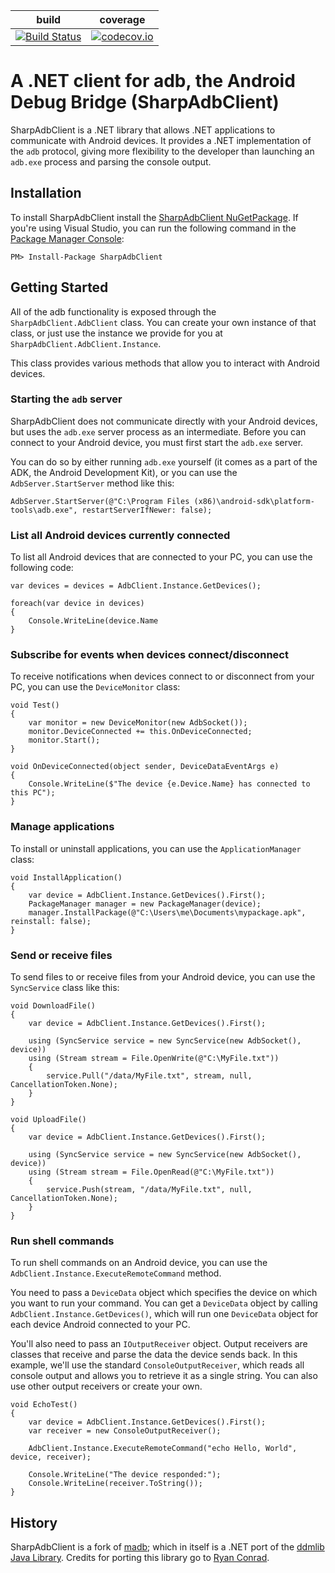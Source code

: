 | build | coverage |
|-------|----------|
| [![Build Status](https://ci.appveyor.com/api/projects/status/github/quamotion/madb)](https://ci.appveyor.com/project/qmfrederik/madb/) | [![codecov.io](https://codecov.io/github/quamotion/madb/coverage.svg?branch=master)](https://codecov.io/github/quamotion/madb?branch=master)

# A .NET client for adb, the Android Debug Bridge (SharpAdbClient)

SharpAdbClient is a .NET library that allows .NET applications to communicate with Android devices. 
It provides a .NET implementation of the `adb` protocol, giving more flexibility to the developer than launching an 
`adb.exe` process and parsing the console output.

## Installation
To install SharpAdbClient install the [SharpAdbClient NuGetPackage](https://www.nuget.org/packages/SharpAdbClient). If you're
using Visual Studio, you can run the following command in the [Package Manager Console](http://docs.nuget.org/consume/package-manager-console):

```
PM> Install-Package SharpAdbClient
```

## Getting Started

All of the adb functionality is exposed through the `SharpAdbClient.AdbClient` class. You can create your own instance of that class,
or just use the instance we provide for you at `SharpAdbClient.AdbClient.Instance`.

This class provides various methods that allow you to interact with Android devices.

### Starting the `adb` server
SharpAdbClient does not communicate directly with your Android devices, but uses the `adb.exe` server process as an intermediate. Before you can connect to your Android device, you must first start the `adb.exe` server.

You can do so by either running `adb.exe` yourself (it comes as a part of the ADK, the Android Development Kit), or you can use the `AdbServer.StartServer` method like this:

```
AdbServer.StartServer(@"C:\Program Files (x86)\android-sdk\platform-tools\adb.exe", restartServerIfNewer: false);
```

### List all Android devices currently connected
To list all Android devices that are connected to your PC, you can use the following code:

```
var devices = devices = AdbClient.Instance.GetDevices();

foreach(var device in devices)
{
    Console.WriteLine(device.Name
}
```

### Subscribe for events when devices connect/disconnect
To receive notifications when devices connect to or disconnect from your PC, you can use the `DeviceMonitor` class:

```
void Test()
{
    var monitor = new DeviceMonitor(new AdbSocket());
    monitor.DeviceConnected += this.OnDeviceConnected;
    monitor.Start();
}

void OnDeviceConnected(object sender, DeviceDataEventArgs e)
{
    Console.WriteLine($"The device {e.Device.Name} has connected to this PC");
}
```

### Manage applications
To install or uninstall applications, you can use the `ApplicationManager` class:

```
void InstallApplication()
{
    var device = AdbClient.Instance.GetDevices().First();
    PackageManager manager = new PackageManager(device);
    manager.InstallPackage(@"C:\Users\me\Documents\mypackage.apk", reinstall: false);
}
```

### Send or receive files
To send files to or receive files from your Android device, you can use the `SyncService` class like this:

```
void DownloadFile()
{
    var device = AdbClient.Instance.GetDevices().First();
    
    using (SyncService service = new SyncService(new AdbSocket(), device))
    using (Stream stream = File.OpenWrite(@"C:\MyFile.txt"))
    {
        service.Pull("/data/MyFile.txt", stream, null, CancellationToken.None);     
    }
}

void UploadFile()
{
    var device = AdbClient.Instance.GetDevices().First();
    
    using (SyncService service = new SyncService(new AdbSocket(), device))
    using (Stream stream = File.OpenRead(@"C:\MyFile.txt"))
    {
        service.Push(stream, "/data/MyFile.txt", null, CancellationToken.None);     
    }
}
```

### Run shell commands
To run shell commands on an Android device, you can use the `AdbClient.Instance.ExecuteRemoteCommand` method.

You need to pass a `DeviceData` object which specifies the device on which you want to run your command. You
can get a `DeviceData` object by calling `AdbClient.Instance.GetDevices()`, which will run one `DeviceData`
object for each device Android connected to your PC.

You'll also need to pass an `IOutputReceiver` object. Output receivers are classes that receive and parse the data
the device sends back. In this example, we'll use the standard `ConsoleOutputReceiver`, which reads all console
output and allows you to retrieve it as a single string. You can also use other output receivers or create your own.

```
void EchoTest()
{
    var device = AdbClient.Instance.GetDevices().First();
    var receiver = new ConsoleOutputReceiver();

    AdbClient.Instance.ExecuteRemoteCommand("echo Hello, World", device, receiver);

    Console.WriteLine("The device responded:");
    Console.WriteLine(receiver.ToString());
}
```

## History
SharpAdbClient is a fork of [madb](https://github.com/camalot/madb); which in itself is a .NET port of the 
[ddmlib Java Library](https://android.googlesource.com/platform/tools/base/+/master/ddmlib/). Credits for porting 
this library go to [Ryan Conrad](https://github.com/camalot).

